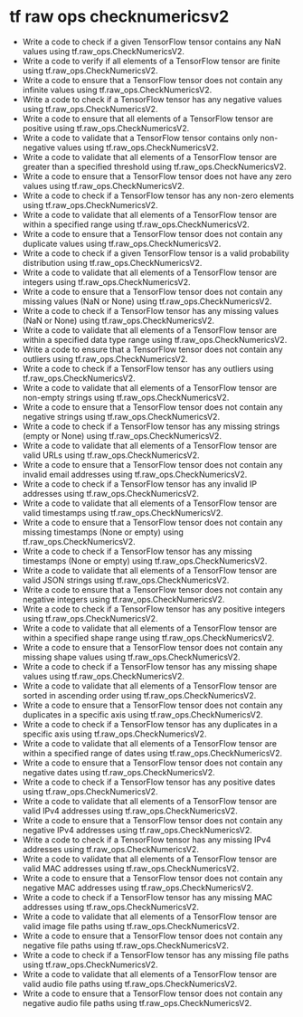 # tf raw ops checknumericsv2

- Write a code to check if a given TensorFlow tensor contains any NaN values using tf.raw_ops.CheckNumericsV2.
- Write a code to verify if all elements of a TensorFlow tensor are finite using tf.raw_ops.CheckNumericsV2.
- Write a code to ensure that a TensorFlow tensor does not contain any infinite values using tf.raw_ops.CheckNumericsV2.
- Write a code to check if a TensorFlow tensor has any negative values using tf.raw_ops.CheckNumericsV2.
- Write a code to ensure that all elements of a TensorFlow tensor are positive using tf.raw_ops.CheckNumericsV2.
- Write a code to validate that a TensorFlow tensor contains only non-negative values using tf.raw_ops.CheckNumericsV2.
- Write a code to validate that all elements of a TensorFlow tensor are greater than a specified threshold using tf.raw_ops.CheckNumericsV2.
- Write a code to ensure that a TensorFlow tensor does not have any zero values using tf.raw_ops.CheckNumericsV2.
- Write a code to check if a TensorFlow tensor has any non-zero elements using tf.raw_ops.CheckNumericsV2.
- Write a code to validate that all elements of a TensorFlow tensor are within a specified range using tf.raw_ops.CheckNumericsV2.
- Write a code to ensure that a TensorFlow tensor does not contain any duplicate values using tf.raw_ops.CheckNumericsV2.
- Write a code to check if a given TensorFlow tensor is a valid probability distribution using tf.raw_ops.CheckNumericsV2.
- Write a code to validate that all elements of a TensorFlow tensor are integers using tf.raw_ops.CheckNumericsV2.
- Write a code to ensure that a TensorFlow tensor does not contain any missing values (NaN or None) using tf.raw_ops.CheckNumericsV2.
- Write a code to check if a TensorFlow tensor has any missing values (NaN or None) using tf.raw_ops.CheckNumericsV2.
- Write a code to validate that all elements of a TensorFlow tensor are within a specified data type range using tf.raw_ops.CheckNumericsV2.
- Write a code to ensure that a TensorFlow tensor does not contain any outliers using tf.raw_ops.CheckNumericsV2.
- Write a code to check if a TensorFlow tensor has any outliers using tf.raw_ops.CheckNumericsV2.
- Write a code to validate that all elements of a TensorFlow tensor are non-empty strings using tf.raw_ops.CheckNumericsV2.
- Write a code to ensure that a TensorFlow tensor does not contain any negative strings using tf.raw_ops.CheckNumericsV2.
- Write a code to check if a TensorFlow tensor has any missing strings (empty or None) using tf.raw_ops.CheckNumericsV2.
- Write a code to validate that all elements of a TensorFlow tensor are valid URLs using tf.raw_ops.CheckNumericsV2.
- Write a code to ensure that a TensorFlow tensor does not contain any invalid email addresses using tf.raw_ops.CheckNumericsV2.
- Write a code to check if a TensorFlow tensor has any invalid IP addresses using tf.raw_ops.CheckNumericsV2.
- Write a code to validate that all elements of a TensorFlow tensor are valid timestamps using tf.raw_ops.CheckNumericsV2.
- Write a code to ensure that a TensorFlow tensor does not contain any missing timestamps (None or empty) using tf.raw_ops.CheckNumericsV2.
- Write a code to check if a TensorFlow tensor has any missing timestamps (None or empty) using tf.raw_ops.CheckNumericsV2.
- Write a code to validate that all elements of a TensorFlow tensor are valid JSON strings using tf.raw_ops.CheckNumericsV2.
- Write a code to ensure that a TensorFlow tensor does not contain any negative integers using tf.raw_ops.CheckNumericsV2.
- Write a code to check if a TensorFlow tensor has any positive integers using tf.raw_ops.CheckNumericsV2.
- Write a code to validate that all elements of a TensorFlow tensor are within a specified shape range using tf.raw_ops.CheckNumericsV2.
- Write a code to ensure that a TensorFlow tensor does not contain any missing shape values using tf.raw_ops.CheckNumericsV2.
- Write a code to check if a TensorFlow tensor has any missing shape values using tf.raw_ops.CheckNumericsV2.
- Write a code to validate that all elements of a TensorFlow tensor are sorted in ascending order using tf.raw_ops.CheckNumericsV2.
- Write a code to ensure that a TensorFlow tensor does not contain any duplicates in a specific axis using tf.raw_ops.CheckNumericsV2.
- Write a code to check if a TensorFlow tensor has any duplicates in a specific axis using tf.raw_ops.CheckNumericsV2.
- Write a code to validate that all elements of a TensorFlow tensor are within a specified range of dates using tf.raw_ops.CheckNumericsV2.
- Write a code to ensure that a TensorFlow tensor does not contain any negative dates using tf.raw_ops.CheckNumericsV2.
- Write a code to check if a TensorFlow tensor has any positive dates using tf.raw_ops.CheckNumericsV2.
- Write a code to validate that all elements of a TensorFlow tensor are valid IPv4 addresses using tf.raw_ops.CheckNumericsV2.
- Write a code to ensure that a TensorFlow tensor does not contain any negative IPv4 addresses using tf.raw_ops.CheckNumericsV2.
- Write a code to check if a TensorFlow tensor has any missing IPv4 addresses using tf.raw_ops.CheckNumericsV2.
- Write a code to validate that all elements of a TensorFlow tensor are valid MAC addresses using tf.raw_ops.CheckNumericsV2.
- Write a code to ensure that a TensorFlow tensor does not contain any negative MAC addresses using tf.raw_ops.CheckNumericsV2.
- Write a code to check if a TensorFlow tensor has any missing MAC addresses using tf.raw_ops.CheckNumericsV2.
- Write a code to validate that all elements of a TensorFlow tensor are valid image file paths using tf.raw_ops.CheckNumericsV2.
- Write a code to ensure that a TensorFlow tensor does not contain any negative file paths using tf.raw_ops.CheckNumericsV2.
- Write a code to check if a TensorFlow tensor has any missing file paths using tf.raw_ops.CheckNumericsV2.
- Write a code to validate that all elements of a TensorFlow tensor are valid audio file paths using tf.raw_ops.CheckNumericsV2.
- Write a code to ensure that a TensorFlow tensor does not contain any negative audio file paths using tf.raw_ops.CheckNumericsV2.